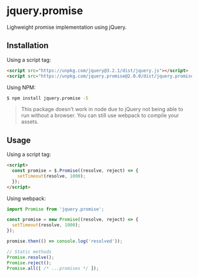 # jquery.promise

Lighweight promise implementation using jQuery.

## Installation

Using a script tag:

```html
<script src="https://unpkg.com/jquery@3.2.1/dist/jquery.js"></script>
<script src="https://unpkg.com/jquery.promise@2.0.0/dist/jquery.promise.js"></script>
```

Using NPM:

```bash
$ npm install jquery.promise -S
```

> This package doesn't work in node due to jQuery not being able to run without a browser. You can still use webpack to compile your assets.

## Usage

Using a script tag:

```html
<script>
  const promise = $.Promise((resolve, reject) => {
    setTimeout(resolve, 1000);
  });
</script>
```

Using webpack:

```js
import Promise from 'jquery.promise';

const promise = new Promise((resolve, reject) => {
  setTimeout(resolve, 1000);
});

promise.then(() => console.log('resolved'));

// Static methods
Promise.resolve();
Promise.reject();
Promise.all([ /* ...promises */ ]);
```
